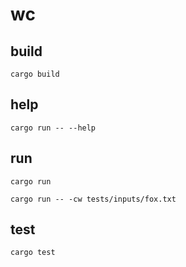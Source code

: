 # wc

## build

```shell
cargo build
```

## help

```shell
cargo run -- --help
```

## run

```shell
cargo run
```

```shell
cargo run -- -cw tests/inputs/fox.txt
```

## test

```shell
cargo test
```

